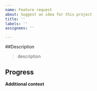```yaml
---
name: Feature request
about: Suggest an idea for this project
title: ''
labels: ''
assignees: ''

---
```


##Description

> description

## Progress

**Additional context**
